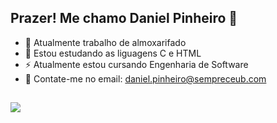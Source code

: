 ## Prazer! Me chamo Daniel Pinheiro 👋

- 🔭 Atualmente trabalho de almoxarifado
- 🌱 Estou estudando as liguagens C e HTML
- ⚡ Atualmente estou cursando Engenharia de Software
- 💬 Contate-me no email: daniel.pinheiro@sempreceub.com
  
## 
<div>
 <a href="https://www.lhttps://www.linkedin.com/in/daniel-pinheiro-antunes-nogueira-/" target="_blank"><img src="https://img.shields.io/badge/-LinkedIn-%230077B5?style=for-the-badge&logo=linkedin&logoColor=white" target="_blank"></a> 
